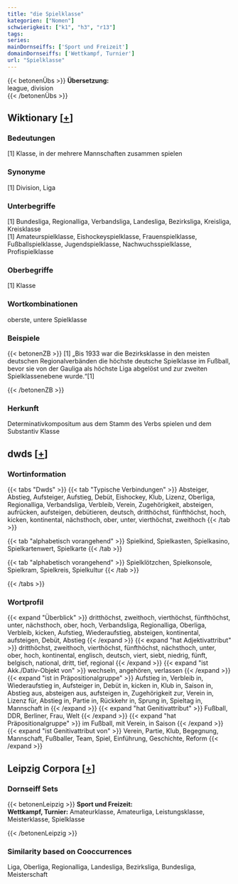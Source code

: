 ```yaml
---
title: "die Spielklasse"
kategorien: ["Nomen"]
schwierigkeit: ["k1", "h3", "r13"]
tags:
series:
mainDornseiffs: ['Sport und Freizeit']
domainDornseiffs: ['Wettkampf, Turnier']
url: "Spielklasse"
---
```


{{< betonenÜbs >}}
**Übersetzung:**  
league, division  
{{< /betonenÜbs >}}

## Wiktionary [[+](https://de.wiktionary.org/wiki/Spielklasse)]

### Bedeutungen
[1] Klasse, in der mehrere Mannschaften zusammen spielen  

### Synonyme
[1] Division, Liga  

### Unterbegriffe
[1] Bundesliga, Regionalliga, Verbandsliga, Landesliga, Bezirksliga, Kreisliga, Kreisklasse  
[1] Amateurspielklasse, Eishockeyspielklasse, Frauenspielklasse, Fußballspielklasse, Jugendspielklasse, Nachwuchsspielklasse, Profispielklasse  

### Oberbegriffe
[1] Klasse  

### Wortkombinationen
oberste, untere Spielklasse  

### Beispiele
{{< betonenZB >}}
[1] „Bis 1933 war die Bezirksklasse in den meisten deutschen Regionalverbänden die höchste deutsche Spielklasse im Fußball, bevor sie von der Gauliga als höchste Liga abgelöst und zur zweiten Spielklassenebene wurde.“[1]  

{{< /betonenZB >}}
### Herkunft
Determinativkompositum aus dem Stamm des Verbs spielen und dem Substantiv Klasse  



## dwds [[+](https://www.dwds.de/wb/Spielklasse)]

### Wortinformation
{{< tabs "Dwds" >}}
{{< tab "Typische Verbindungen" >}}
Absteiger, Abstieg, Aufsteiger, Aufstieg, Debüt, Eishockey, Klub, Lizenz, Oberliga, Regionalliga, Verbandsliga, Verbleib, Verein, Zugehörigkeit, absteigen, aufrücken, aufsteigen, debütieren, deutsch, dritthöchst, fünfthöchst, hoch, kicken, kontinental, nächsthoch, ober, unter, vierthöchst, zweithoch
{{< /tab >}}

{{< tab "alphabetisch vorangehend" >}}
Spielkind, Spielkasten, Spielkasino, Spielkartenwert, Spielkarte
{{< /tab >}}

{{< tab "alphabetisch vorangehend" >}}
Spielklötzchen, Spielkonsole, Spielkram, Spielkreis, Spielkultur
{{< /tab >}}

{{< /tabs >}}

### Wortprofil
{{< expand "Überblick" >}} dritthöchst, zweithoch, vierthöchst, fünfthöchst, unter, nächsthoch, ober, hoch, Verbandsliga, Regionalliga, Oberliga, Verbleib, kicken, Aufstieg, Wiederaufstieg, absteigen, kontinental, aufsteigen, Debüt, Abstieg {{< /expand >}}
{{< expand "hat Adjektivattribut" >}} dritthöchst, zweithoch, vierthöchst, fünfthöchst, nächsthoch, unter, ober, hoch, kontinental, englisch, deutsch, viert, siebt, niedrig, fünft, belgisch, national, dritt, tief, regional {{< /expand >}}
{{< expand "ist Akk./Dativ-Objekt von" >}} wechseln, angehören, verlassen {{< /expand >}}
{{< expand "ist in Präpositionalgruppe" >}} Aufstieg in, Verbleib in, Wiederaufstieg in, Aufsteiger in, Debüt in, kicken in, Klub in, Saison in, Abstieg aus, absteigen aus, aufsteigen in, Zugehörigkeit zur, Verein in, Lizenz für, Abstieg in, Partie in, Rückkehr in, Sprung in, Spieltag in, Mannschaft in {{< /expand >}}
{{< expand "hat Genitivattribut" >}} Fußball, DDR, Berliner, Frau, Welt {{< /expand >}}
{{< expand "hat Präpositionalgruppe" >}} im Fußball, mit Verein, in Saison {{< /expand >}}
{{< expand "ist Genitivattribut von" >}} Verein, Partie, Klub, Begegnung, Mannschaft, Fußballer, Team, Spiel, Einführung, Geschichte, Reform {{< /expand >}}

## Leipzig Corpora [[+](https://corpora.uni-leipzig.de/en/res?word=Spielklasse&corpusId=deu_newscrawl-public_2018)]

### Dornseiff Sets
{{< betonenLeipzig >}}
**Sport und Freizeit:**  
**Wettkampf, Turnier:** Amateurklasse, Amateurliga, Leistungsklasse, Meisterklasse, Spielklasse  

{{< /betonenLeipzig >}}

### Similarity based on Cooccurrences
Liga, Oberliga, Regionalliga, Landesliga, Bezirksliga, Bundesliga, Meisterschaft


